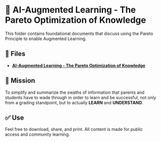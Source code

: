 # 📘 AI-Augmented Learning - The Pareto Optimization of Knowledge

This folder contains foundational documents that discuss using the Pareto Principle to enable Augmented Learning.

## 📂 Files

- **[AI-Augmented Learning - The Pareto Optimization of Knowledge](https://raw.githubusercontent.com/ailiteracyforeveryone/firstlight/main/docs/Augmented-Learning/Pareto-Principle/AI%20Augmented%20Learning.pdf)**

  
## 📎 Mission
To simplify and summarize the swaths of information that parents and students have to wade through in order to learn and be successful, not only from a grading standpoint, but to actually **LEARN** and **UNDERSTAND**.

## ✅ Use
Feel free to download, share, and print. All content is made for public access and community learning.
